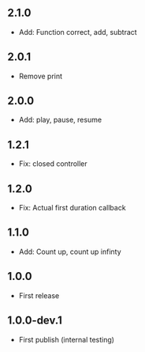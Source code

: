 ## 2.1.0
* Add: Function correct, add, subtract

## 2.0.1
* Remove print

## 2.0.0
* Add: play, pause, resume

## 1.2.1
* Fix: closed controller

## 1.2.0
* Fix: Actual first duration callback

## 1.1.0
* Add: Count up, count up infinty

## 1.0.0
* First release

## 1.0.0-dev.1
* First publish (internal testing)